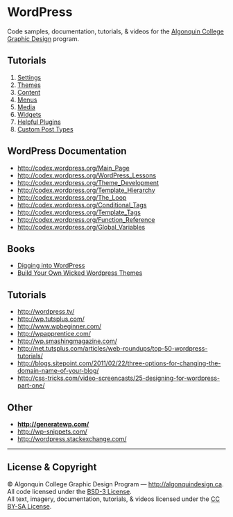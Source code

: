 # WordPress

Code samples, documentation, tutorials, & videos for the [Algonquin College Graphic Design](http://algonquindesign.ca) program.

## Tutorials

1. [Settings](settings.md)
2. [Themes](themes.md)
3. [Content](content.md)
4. [Menus](menus.md)
5. [Media](media.md)
6. [Widgets](widgets.md)
7. [Helpful Plugins](https://github.com/thomasjbradley/wp-theme-starter/blob/master/plugins/PLUGINS.md)
8. [Custom Post Types](custom-post-types.md)

## WordPress Documentation

- <http://codex.wordpress.org/Main_Page>
- <http://codex.wordpress.org/WordPress_Lessons>
- <http://codex.wordpress.org/Theme_Development>
- <http://codex.wordpress.org/Template_Hierarchy>
- <http://codex.wordpress.org/The_Loop>
- <http://codex.wordpress.org/Conditional_Tags>
- <http://codex.wordpress.org/Template_Tags>
- <http://codex.wordpress.org/Function_Reference>
- <http://codex.wordpress.org/Global_Variables>

## Books

- [Digging into WordPress](http://digwp.com/book/)
- [Build Your Own Wicked Wordpress Themes](http://www.amazon.ca/dp/0980455294/)

## Tutorials

- <http://wordpress.tv/>
- <http://wp.tutsplus.com/>
- <http://www.wpbeginner.com/>
- <http://wpapprentice.com/>
- <http://wp.smashingmagazine.com/>
- <http://net.tutsplus.com/articles/web-roundups/top-50-wordpress-tutorials/>
- <http://blogs.sitepoint.com/2011/02/22/three-options-for-changing-the-domain-name-of-your-blog/>
- <http://css-tricks.com/video-screencasts/25-designing-for-wordpress-part-one/>

## Other

- **<http://generatewp.com/>**
- <http://wp-snippets.com/>
- <http://wordpress.stackexchange.com/>

---

## License & Copyright

© Algonquin College Graphic Design Program — <http://algonquindesign.ca>.	
All code licensed under the [BSD-3 License](LICENSE).	
All text, imagery, documentation, tutorials, & videos licensed under the [CC BY-SA License](http://creativecommons.org/licenses/by-sa/2.5/ca/deed.en_US).
